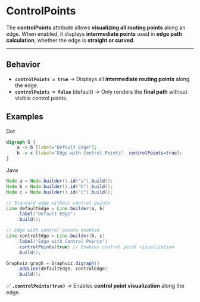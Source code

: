 # ControlPoints

The **controlPoints** attribute allows **visualizing all routing points** along an edge. When enabled, it displays **intermediate points** used in **edge path calculation**, whether the edge is **straight or curved**.

------

## **Behavior**

- **`controlPoints = true`** → Displays all **intermediate routing points** along the edge.
- **`controlPoints = false`** (default) → Only renders the **final path** without visible control points.

## Examples

Dot

```dot
digraph G {
    a -> b [label="Default Edge"];
    b -> c [label="Edge with Control Points", controlPoints=true];
}
```

Java

```java
Node a = Node.builder().id("a").build();
Node b = Node.builder().id("b").build();
Node c = Node.builder().id("c").build();

// Standard edge without control points
Line defaultEdge = Line.builder(a, b)
    .label("Default Edge")
    .build();

// Edge with control points enabled
Line controlEdge = Line.builder(b, c)
    .label("Edge with Control Points")
    .controlPoints(true) // Enables control point visualization
    .build();

Graphviz graph = Graphviz.digraph()
    .addLine(defaultEdge, controlEdge)
    .build();
```

✅ **`.controlPoints(true)`** → Enables **control point visualization** along the edge.